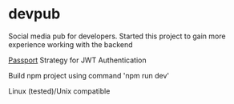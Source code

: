 # devpub
Social media pub for developers. Started this project to gain more experience working with the backend

[Passport](http://www.passportjs.org/) Strategy for JWT Authentication

Build npm project using command 'npm run dev'

Linux (tested)/Unix compatible
